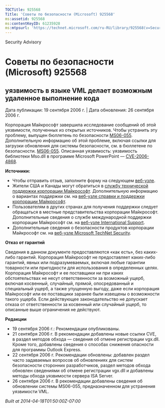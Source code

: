 ```yaml
---
TOCTitle: 925568
Title: 'Советы по безопасности (Microsoft) 925568'
ms:assetid: 925568
ms:contentKeyID: 61235928
ms:mtpsurl: 'https://technet.microsoft.com/ru-RU/library/925568(v=Security.10)'
---
```


Security Advisory

Советы по безопасности (Microsoft) 925568
=========================================

уязвимость в языке VML делает возможным удаленное выполнение кода
-----------------------------------------------------------------

Дата публикации: 19 сентября 2006 г. | Дата обновления: 26 сентября 2006 г.

Корпорация Майкрософт завершила исследование сообщений об этой уязвимости, полученных из открытых источников. Чтобы устранить эту проблему, выпущен бюллетень по безопасности [MS06-055](http://technet.microsoft.com/security/bulletin/ms06-055). Дополнительную информацию об этой проблеме, включая ссылки для загрузки обновления для системы безопасности, см. в бюллетене по безопасности. [MS06-055](http://technet.microsoft.com/security/bulletin/ms06-055). Описанная уязвимость: уязвимость библиотеки Mso.dll в программе Microsoft PowerPoint — [CVE-2006-4868](http://www.cve.mitre.org/cgi-bin/cvename.cgi?name=cve-2006-4868).

**Источники:**

-   Чтобы отправить отзыв, заполните форму на следующем [веб-узле](https://support.microsoft.com/common/survey.aspx?scid=sw;en;1257&amp;showpage=1&amp;ws=technet&amp;sd=tech).
-   Жители США и Канады могут обратиться в [службу технической поддержки корпорации Майкрософт](http://go.microsoft.com/fwlink/?linkid=21131). Дополнительную информацию о вариантах поддержки см. на [веб-узле справки и поддержки корпорации Майкрософт](http://support.microsoft.com?ln=ru).
-   Пользователям в других странах для получения поддержки следует обращаться в местные представительства корпорации Майкрософт. Дополнительные сведения о службе международной поддержки корпорации Майкрософт см. на [веб-узле International Support](http://go.microsoft.com/fwlink/?linkid=21155).
-   Дополнительные сведения о безопасности продуктов корпорации Майкрософт см. на [веб-узле Microsoft TechNet Security](http://go.microsoft.com/fwlink/?linkid=21132).

**Отказ от гарантий**

Сведения в данном документе предоставляются «как есть», без каких-либо гарантий. Корпорация Майкрософт не предоставляет каких-либо гарантий, явных или подразумеваемых, включая любые гарантии товарности или пригодности для использования в определенных целях. Корпорация Майкрософт и ее поставщики ни при каких обстоятельствах не несут ответственности за возможный ущерб, включая косвенный, случайный, прямой, опосредованный и специальный ущерб, а также упущенную выгоду, даже если корпорация Майкрософт или ее поставщики заранее были извещены о возможности такого ущерба. Если действующее законодательство не допускает отказа от ответственности за косвенный или случайный ущерб, то описанные выше ограничения не действуют.

**Редакции**

-   19 сентября 2006 г.: Рекомендации опубликованы.
-   21 сентября 2006 г. В рекомендации добавлены новые ссылки CVE, в раздел методов обхода — сведения об отмене регистрации vgx.dll. Кроме того, добавлены сведения о способах снижения опасности для программы Outlook Express.
-   22 сентября 2006 г. Рекомендации обновлены: добавлен раздел часто задаваемых вопросов об обновлениях для систем безопасности сторонних разработчиков, раздел методов обхода обновлен сведениями об отмене регистрации vgx.dll и добавлены методы обхода уязвимости сервера ISA Server.
-   26 сентября 2006 г. В рекомендации добавлены сведения об обновлении системы MS06-055, предназначенном для устранения уязвимости VML.

*Built at 2014-04-18T01:50:00Z-07:00*
